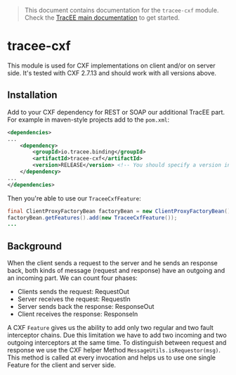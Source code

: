 > This document contains documentation for the `tracee-cxf` module.  Check the [TracEE main documentation](/README.md) to get started.

# tracee-cxf

This module is used for CXF implementations on client and/or on server side. It's tested with CXF 2.7.13 and should work with all versions above.

## Installation

Add to your CXF dependency for REST or SOAP our additional TracEE part. For example in maven-style projects add to the `pom.xml`:

```xml
<dependencies>
...
    <dependency>
        <groupId>io.tracee.binding</groupId>
        <artifactId>tracee-cxf</artifactId>
        <version>RELEASE</version> <!-- You should specify a version instead -->
    </dependency>
...
</dependencies>
```

Then you're able to use our `TraceeCxfFeature`:

```java
final ClientProxyFactoryBean factoryBean = new ClientProxyFactoryBean();
factoryBean.getFeatures().add(new TraceeCxfFeature());
...
```

## Background

When the client sends a request to the server and he sends an response back, both kinds of message (request and response) have an outgoing and an incoming part. We can count four phases:
* Clients sends the request: RequestOut
* Server receives the request: RequestIn
* Server sends back the response: ResponseOut
* Client receives the response: ResponseIn

A CXF `Feature` gives us the ability to add only two regular and two fault interceptor chains. Due this limitation we have to add two incoming and two outgoing interceptors at the same time. To distinguish between request and response we use the CXF helper Method `MessageUtils.isRequestor(msg)`. This method is called at every invocation and helps us to use one single Feature for the client and server side.
